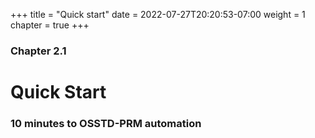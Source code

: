 +++
title = "Quick start"
date = 2022-07-27T20:20:53-07:00
weight = 1
chapter = true
+++

### Chapter 2.1

# Quick Start

### 10 minutes to OSSTD-PRM automation
